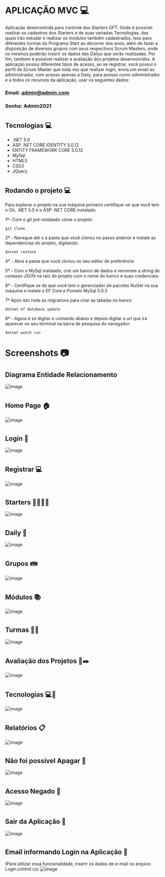 # APLICAÇÃO MVC 💻
Aplicação desenvolvida para controle dos Starters GFT. Onde é possível realizar os cadastros dos Starters e de suas variadas Tecnologias, das quais irão estudar e realizar os módulos também cadastrados. Isso para diferentes turmas do Programa Start ao decorrer dos anos, além de fazer a disposição de diversos grupos com seus respectivos Scrum Masters, onde os mesmos poderão inserir os dados das Dailys que serão realizadas. Por fim, também é possível realizar a avaliação dos projetos desenvolvidos.
A aplicação possui diferentes tipos de acesso, ao se registrar, você possui o perfil de Scrum Master que toda vez que realizar login, envia um email ao administrador, com acesso apenas a Daily, para acesso como administrador e a todos os recursos da aplicação, usar os seguintes dados:
### Email: admin@admin.com
### Senha: Admin2021
#
## Tecnologias 💻

- .NET 5.0
- ASP .NET CORE IDENTITY 5.0.12
- ENTITY FRAMEWORK CORE 5.0.12
- MySql
- HTML5
- CSS3
- JQuery
#
## Rodando o projeto 💻

Para explorar o projeto na sua máquina primeiro certifique-se que você tem o Git, .NET 5.0 e o ASP .NET CORE instalado.

1º- Com o git pré-instalado clone o projeto:

~~~shell
git clone 
~~~

2º - Navegue até o a pasta que você clonou no passo anterior e instale as dependencias do projeto, digitando:

~~~shell
dotnet restore
~~~

4º - Abra a pasta que você clonou no seu editor de preferência

5º - Com o MySql instalado, crie um banco de dados e renomeie a string de conexao JSON na raiz do projeto com o nome do banco e suas credenciais.

6º - Certifique se de que você tem o gerenciador de pacotes NuGet na sua máquina e instale o EF Core e Pomelo MySql 5.0.3

7º Após isto rode as migrations para criar as tabelas no banco

~~~shell
dotnet ef database update
~~~

8º - Agora é só digitar o comando abaixo e depois digitar a url que irá aparecer no seu terminal na barra de pesquisa do navegador:
~~~shell
dotnet watch run
~~~

# Screenshots 📷

## Diagrama Entidade Relacionamento
![image](https://user-images.githubusercontent.com/29932387/152361107-49a33c61-d41b-42c7-b765-98ffcf4a5023.png)

#
## Home Page 🏠
![image](https://user-images.githubusercontent.com/29932387/144613604-81775a2d-b74a-4308-8077-b1b9913f4d2e.png)

#
## Login 📱
![image](https://user-images.githubusercontent.com/29932387/144615589-6eb82b2f-9640-4bd5-8164-324dc6248291.png)

#
## Registrar 💻
![image](https://user-images.githubusercontent.com/29932387/144614716-7527e906-fef5-4519-a4df-fcc979779ba9.png)

#
## Starters 👩‍🎓👨‍🎓
![image](https://user-images.githubusercontent.com/29932387/144615940-90c51168-fb32-4782-b776-73cfc4c09a67.png)

#
## Daily 📅
![image](https://user-images.githubusercontent.com/29932387/144616119-633bf8f3-4bbc-4a56-b6e3-1017b05b5cc4.png)

#
## Grupos 👪
![image](https://user-images.githubusercontent.com/29932387/144616243-954e0862-fa6e-407a-b896-37b4f61f56ef.png)

#
## Módulos 📚
![image](https://user-images.githubusercontent.com/29932387/144616458-e58a6d97-3ef6-4184-9b49-7ee45fd42343.png)

#
## Turmas 👨👩
![image](https://user-images.githubusercontent.com/29932387/144616583-ba57e1b4-2d6f-406c-88da-2059484b98c2.png)

#
## Avaliação dos Projetos 📑✒️
![image](https://user-images.githubusercontent.com/29932387/144617015-856d00fe-44ba-403d-a183-90885363e5f8.png)

#
## Tecnologias 💻📱
![image](https://user-images.githubusercontent.com/29932387/144617229-b1979a7c-c92d-4080-af3f-194aa5dc0fb5.png)

#
## Relatórios 📋
![image](https://user-images.githubusercontent.com/29932387/144617373-c4f83f6d-a890-4490-a285-41dc2b83e041.png)

#
## Não foi possível Apagar 📵
![image](https://user-images.githubusercontent.com/29932387/144617610-aa9aaec8-d44d-4da1-aca6-7d733d0e50d5.png)

#
## Acesso Negado 🚫
![image](https://user-images.githubusercontent.com/29932387/144617960-2ae5a0d5-bf7f-4adb-b7b9-881c90332733.png)

#
## Sair da Aplicação 🚪
![image](https://user-images.githubusercontent.com/29932387/144617774-42c31c9e-7886-41f8-9e34-cd835e7a6cb6.png)

#
## Email informando Login na Aplicação 📧
(Para utilizar essa funcionalidade, inserir os dados de e-mail no arquivo Login.cshtml.cs)
![image](https://user-images.githubusercontent.com/29932387/144638541-7febcc6e-8891-411f-be19-8d1b2332811a.png)